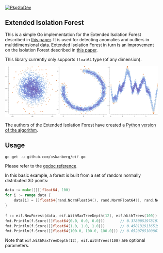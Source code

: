 [![PkgGoDev](https://pkg.go.dev/badge/github.com/oskanberg/eif-go)](https://pkg.go.dev/github.com/oskanberg/eif-go)

## Extended Isolation Forest

This is a simple Go implementation for the Extended Isolation Forest described in [this paper](https://doi.org/10.1109/TKDE.2019.2947676). It is used for detecting anomalies and outliers in multidimensional data. Extended Isolation Forest in turn is an improvement on the Isolation Forest described in [this paper](https://doi.org/10.1109/ICDM.2008.17).

This library currently only supports `float64` type (of any dimension).

![example plots showing anomaly scores](plots/combined.png "example plots showing anomaly scores")

The authors of the Extended Isolation Forest have created [a Python version of the algorithm](https://github.com/sahandha/eif).

## Usage

```
go get -u github.com/oskanberg/eif-go
```

Please refer to the [godoc reference](https://pkg.go.dev/badge/github.com/oskanberg/eif-go).

In this basic example, a forest is built from a set of random normally distributed 3D points:

```go
data := make([][]float64, 100)
for i := range data {
    data[i] = []float64{rand.NormFloat64(), rand.NormFloat64(), rand.NormFloat64()}
}

f := eif.NewForest(data, eif.WithMaxTreeDepth(12), eif.WithTrees(100))
fmt.Println(f.Score([]float64{0.0, 0.0, 0.0}))       // 0.37800519781971176
fmt.Println(f.Score([]float64{1.0, 1.0, 1.0}))       // 0.4581319136519572
fmt.Println(f.Score([]float64{100.0, 100.0, 100.0})) // 0.6520795100807051
```

Note that `eif.WithMaxTreeDepth(12), eif.WithTrees(100)` are optional parameters.